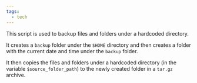```yaml
---
tags:
  - tech
---
```

This script is used to backup files and folders under a hardcoded directory.

It creates a `backup` folder under the `$HOME` directory and then creates a folder with the current date and time under the `backup` folder.

It then copies the files and folders under a hardcoded directory (in the variable `$source_folder_path`) to the newly created folder in a `tar.gz` archive.